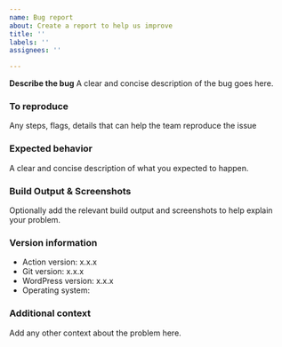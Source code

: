 ```yaml
---
name: Bug report
about: Create a report to help us improve
title: ''
labels: ''
assignees: ''

---
```


**Describe the bug**
A clear and concise description of the bug goes here.

### To reproduce
Any steps, flags, details that can help the team reproduce the issue

### Expected behavior
A clear and concise description of what you expected to happen.

### Build Output & Screenshots
Optionally add the relevant build output and screenshots to help explain your problem.

### Version information
- Action version: x.x.x
- Git version: x.x.x
- WordPress version: x.x.x
- Operating system:

### Additional context
Add any other context about the problem here.
